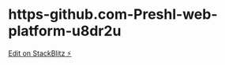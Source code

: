 # https-github.com-Preshl-web-platform-u8dr2u

[Edit on StackBlitz ⚡️](https://stackblitz.com/edit/web-platform-5sliq8)